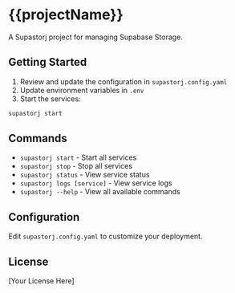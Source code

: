# {{projectName}}

A Supastorj project for managing Supabase Storage.

## Getting Started

1. Review and update the configuration in `supastorj.config.yaml`
2. Update environment variables in `.env`
3. Start the services:

```bash
supastorj start
```

## Commands

- `supastorj start` - Start all services
- `supastorj stop` - Stop all services
- `supastorj status` - View service status
- `supastorj logs [service]` - View service logs
- `supastorj --help` - View all available commands

## Configuration

Edit `supastorj.config.yaml` to customize your deployment.

## License

[Your License Here]